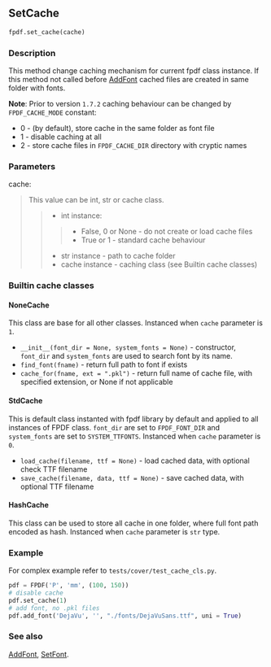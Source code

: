 ## SetCache ##

```python
fpdf.set_cache(cache)
```

### Description ###

This method change caching mechanism for current fpdf class instance.
If this method not called before [AddFont](AddFont.md) cached files are
created in same folder with fonts.

**Note**: Prior to version `1.7.2` caching behaviour can be changed 
by `FPDF_CACHE_MODE` constant:

  * 0 - (by default), store cache in the same folder as font file
  * 1 - disable caching at all
  * 2 - store cache files in `FPDF_CACHE_DIR` directory with cryptic names

### Parameters ###

cache:
> This value can be int, str or cache class.
>> * int instance:
>>>  * False, 0 or None - do not create or load cache files
>>>  * True or 1 - standard cache behaviour
>> * str instance - path to cache folder
>> * cache instance - caching class (see Builtin cache classes)

### Builtin cache classes ###

#### NoneCache ####

This class are base for all other classes. Instanced when `cache` parameter is
`1`.

 * `__init__(font_dir = None, system_fonts = None)` - constructor, `font_dir`
   and `system_fonts` are used to search font by its name.
 * `find_font(fname)` - return full path to font if exists
 * `cache_for(fname, ext = ".pkl")` - return full name of cache file, with
    specified extension, or None if not applicable

#### StdCache ####

This is default class instanted with fpdf library by default and applied to all
instances of FPDF class. `font_dir` are set to `FPDF_FONT_DIR` and 
`system_fonts` are set to `SYSTEM_TTFONTS`. Instanced when `cache` parameter is
`0`.

 * `load_cache(filename, ttf = None)` - load cached data, with optional check 
    TTF filename
 * `save_cache(filename, data, ttf = None)` - save cached data, with optional
    TTF filename

#### HashCache ####

This class can be used to store all cache in one folder, where full font path 
encoded as hash. Instanced when `cache` parameter is `str` type.

### Example ###

For complex example refer to `tests/cover/test_cache_cls.py`.

```python
pdf = FPDF('P', 'mm', (100, 150))
# disable cache
pdf.set_cache(1)
# add font, no .pkl files
pdf.add_font('DejaVu', '', "./fonts/DejaVuSans.ttf", uni = True) 
```

### See also ###

[AddFont](AddFont.md), [SetFont](SetFont.md).

